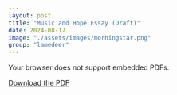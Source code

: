 ```yaml
---
layout: post
title: "Music and Hope Essay (Draft)"
date: 2024-08-17
image: "./assets/images/morningstar.png"
group: "lamedeer"
---
```


<object data="{{ site.baseurl }}/assets/PDF/Music and Hope_20241001.pdf" type="application/pdf" width="100%" height="600px">
<p>Your browser does not support embedded PDFs.</p>
<a href="{{ site.baseurl }}/assets/PDF/Music and Hope_20241001.pdf">Download the PDF</a>
</object>
